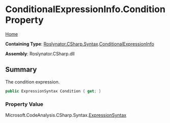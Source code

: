 <a name="_Top"></a>

# ConditionalExpressionInfo\.Condition Property

[Home](../../../../../README.md#_Top)

**Containing Type**: [Roslynator.CSharp.Syntax](../../README.md#_Top)\.[ConditionalExpressionInfo](../README.md#_Top)

**Assembly**: Roslynator\.CSharp\.dll

## Summary

The condition expression\.

```csharp
public ExpressionSyntax Condition { get; }
```

### Property Value

Microsoft\.CodeAnalysis\.CSharp\.Syntax\.[ExpressionSyntax](https://docs.microsoft.com/en-us/dotnet/api/microsoft.codeanalysis.csharp.syntax.expressionsyntax)

